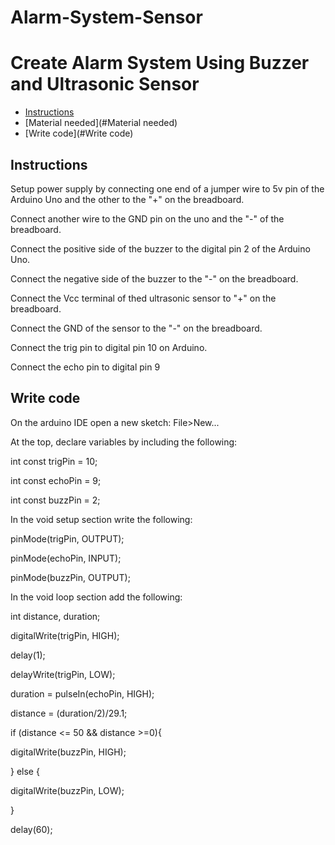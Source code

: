 # Alarm-System-Sensor
# Create Alarm System Using Buzzer and Ultrasonic Sensor
* [Instructions](#Instructions)
* [Material needed](#Material needed)
* [Write code](#Write code)


<a name = "Instrucion"></a>
## Instructions
Setup power supply by connecting one end of a jumper wire to 5v pin of the Arduino Uno and the other to the "+" on the breadboard.

Connect another wire to the GND pin on the uno and the "-" of the breadboard.

Connect the positive side of the buzzer to the digital pin 2 of the Arduino Uno.

Connect the negative side of the buzzer to the "-" on the breadboard.

Connect the Vcc terminal of thed ultrasonic sensor to "+" on the breadboard.

Connect the GND of the sensor to the "-" on the breadboard.

Connect the trig pin to digital pin 10 on Arduino.

Connect the echo pin to digital pin 9

<a name = "Write code"></a>
## Write code
On the arduino IDE open a new sketch: File>New...

At the top, declare variables by including the following:

int const trigPin = 10;

int const echoPin = 9;

int const buzzPin = 2;

In the void setup section write the following:

pinMode(trigPin, OUTPUT);

pinMode(echoPin, INPUT);

pinMode(buzzPin, OUTPUT);

In the void loop section add the following:

int distance, duration;

digitalWrite(trigPin, HIGH);

delay(1);

delayWrite(trigPin, LOW);

duration = pulseIn(echoPin, HIGH);

distance = (duration/2)/29.1;

if (distance <= 50 && distance >=0){

digitalWrite(buzzPin, HIGH);

} else {

digitalWrite(buzzPin, LOW);

}

delay(60);
